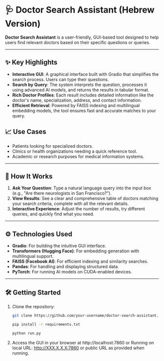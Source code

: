 # 🩺 Doctor Search Assistant (Hebrew Version)

**Doctor Search Assistant** is a user-friendly, GUI-based tool designed to help users find relevant doctors based on their specific questions or queries.

---

## ✨ Key Highlights

- **Interactive GUI**: A graphical interface built with Gradio that simplifies the search process. Users can type their questions.
- **Search by Query**: The system interprets the question, processes it using advanced AI models, and returns the results in tabular format.
- **Rich Doctor Profiles**: Each result includes detailed information like the doctor's name, specialization, address, and contact information.
- **Efficient Retrieval**: Powered by FAISS indexing and multilingual embedding models, the tool ensures fast and accurate matches to your query.

## 📈 Use Cases

- Patients looking for specialized doctors.
- Clinics or health organizations needing a quick reference tool.
- Academic or research purposes for medical information systems.
    
---

## 🚀 How It Works

1. **Ask Your Question**: Type a natural language query into the input box (e.g., "Are there neurologists in San Francisco?").
2. **View Results**: See a clear and comprehensive table of doctors matching your search criteria, complete with all the relevant details.
3. **Interactive Experience**: Adjust the number of results, try different queries, and quickly find what you need.

---

## ⚙️ Technologies Used

- **Gradio**: For building the intuitive GUI interface.
- **Transformers (Hugging Face)**: For embedding generation with multilingual support.
- **FAISS (Facebook AI)**: For efficient indexing and similarity searches.
- **Pandas**: For handling and displaying structured data.
- **PyTorch**: For running AI models on CUDA-enabled devices.

---

## 🛠️ Getting Started

1. Clone the repository:
   ```bash
   git clone https://github.com/your-username/doctor-search-assistant.git

   pip install -r requirements.txt

   python run.py
   ```

2. Access the GUI in your browser at http://localhost:7860 or Running on local URL:  http://XXX.X.X.X:7860 or public URL as provided when running.
